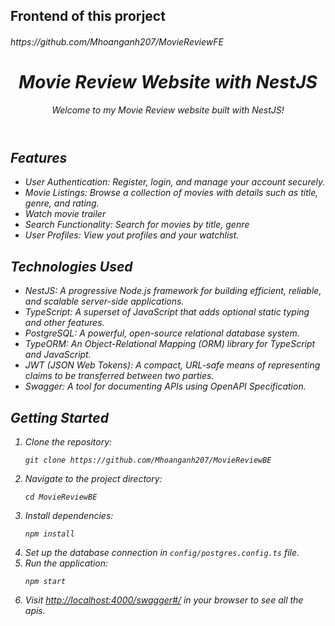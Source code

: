 


  <!--[![Backers on Open Collective](https://opencollective.com/nest/backers/badge.svg)](https://opencollective.com/nest#backer)
  [![Sponsors on Open Collective](https://opencollective.com/nest/sponsors/badge.svg)](https://opencollective.com/nest#sponsor)-->


## Frontend of this prorject 

<h6>https://github.com/Mhoanganh207/MovieReviewFE<h6>

<header>
        <h1>Movie Review Website with NestJS</h1>
        <p>Welcome to my Movie Review website built with NestJS!</p>
    </header>
    <section>
        <h2>Features</h2>
        <ul>
            <li>User Authentication: Register, login, and manage your account securely.</li>
            <li>Movie Listings: Browse a collection of movies with details such as title, genre, and rating.</li>
            <li>Watch movie trailer </li>
            <li>Search Functionality: Search for movies by title, genre</li>
            <li>User Profiles: View yout profiles and your watchlist.</li>
        </ul>
    </section>
    <section>
        <h2>Technologies Used</h2>
        <ul>
            <li>NestJS: A progressive Node.js framework for building efficient, reliable, and scalable server-side applications.</li>
            <li>TypeScript: A superset of JavaScript that adds optional static typing and other features.</li>
            <li>PostgreSQL: A powerful, open-source relational database system.</li>
            <li>TypeORM: An Object-Relational Mapping (ORM) library for TypeScript and JavaScript.</li>
            <li>JWT (JSON Web Tokens): A compact, URL-safe means of representing claims to be transferred between two parties.</li>
            <li>Swagger: A tool for documenting APIs using OpenAPI Specification.</li>
        </ul>
    </section>
    <section>
        <h2>Getting Started</h2>
        <ol>
            <li>Clone the repository:</li>
            <pre><code>git clone https://github.com/Mhoanganh207/MovieReviewBE</code></pre>
            <li>Navigate to the project directory:</li>
            <pre><code>cd MovieReviewBE</code></pre>
            <li>Install dependencies:</li>
            <pre><code>npm install</code></pre>
            <li>Set up the database connection in <code>config/postgres.config.ts</code> file.</li>
            <li>Run the application:</li>
            <pre><code>npm start</code></pre>
            <li>Visit <a href="http://localhost:4000/swagger#/">http://localhost:4000/swagger#/</a> in your browser to see all the apis.</li>
        </ol>
    </section>
